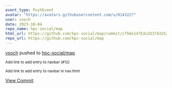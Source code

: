 ```yaml
---
event_type: PushEvent
avatar: "https://avatars.githubusercontent.com/u/814322?"
user: vsoch
date: 2023-10-04
repo_name: hpc-social/map
html_url: https://github.com/hpc-social/map/commit/cf56e147b3cd337432520c165106e47d518bd143
repo_url: https://github.com/hpc-social/map
---
```


<a href='https://github.com/vsoch' target='_blank'>vsoch</a> pushed to <a href='https://github.com/hpc-social/map' target='_blank'>hpc-social/map</a>

<small>Add link to add entry to navbar (#12)

Add link to add entry to navbar in nav.html</small>

<a href='https://github.com/hpc-social/map/commit/cf56e147b3cd337432520c165106e47d518bd143' target='_blank'>View Commit</a>